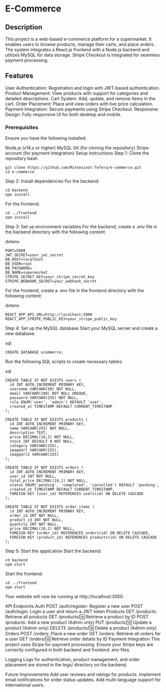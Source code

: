 # E-Commerce

## Description
This project is a web-based e-commerce platform for a supermarket. It enables users to browse products, manage their carts, and place orders. The system integrates a React.js frontend with a Node.js backend and utilizes MySQL for data storage. Stripe Checkout is integrated for seamless payment processing.

## Features
User Authentication: Registration and login with JWT-based authentication.
Product Management: View products with support for categories and detailed descriptions.
Cart System: Add, update, and remove items in the cart.
Order Placement: Place and view orders with live price calculation.
Payment Integration: Secure payments using Stripe Checkout.
Responsive Design: Fully responsive UI for both desktop and mobile.
### Prerequisites
Ensure you have the following installed:

Node.js (v14.x or higher)
MySQL
Git (for cloning the repository)
Stripe account (for payment integration)
Setup Instructions
Step 1: Clone the repository
bash
```
git clone https://github.com/Mintesinot-Tefera/e-commerce.git
cd e-commerce
```  

Step 2: Install dependencies
For the backend:

```
cd backend  
npm install  
```
For the frontend:

```
cd ../frontend  
npm install  
```
Step 3: Set up environment variables
For the backend, create a .env file in the backend directory with the following content:

dotenv
```
PORT=5000  
JWT_SECRET=your_jwt_secret  
DB_HOST=localhost  
DB_USER=root  
DB_PASSWORD=  
DB_NAME=supermarket  
STRIPE_SECRET_KEY=your_stripe_secret_key  
STRIPE_WEBHOOK_SECRET=your_webhook_secret  
```
For the frontend, create a .env file in the frontend directory with the following content:

dotenv
```
REACT_APP_API_URL=http://localhost:5000  
REACT_APP_STRIPE_PUBLIC_KEY=your_stripe_public_key  
```
Step 4: Set up the MySQL database
Start your MySQL server and create a new database:

sql
```
CREATE DATABASE ecommerce;  
```
Run the following SQL scripts to create necessary tables:

sql
```
CREATE TABLE IF NOT EXISTS users (  
  id INT AUTO_INCREMENT PRIMARY KEY,  
  username VARCHAR(50) NOT NULL,  
  email VARCHAR(100) NOT NULL UNIQUE,  
  password VARCHAR(255) NOT NULL,  
  role ENUM('user', 'admin') DEFAULT 'user',  
  created_at TIMESTAMP DEFAULT CURRENT_TIMESTAMP  
);  
```
```
CREATE TABLE IF NOT EXISTS products (  
  id INT AUTO_INCREMENT PRIMARY KEY,  
  name VARCHAR(255) NOT NULL,  
  description TEXT,  
  price DECIMAL(10,2) NOT NULL,  
  stock INT DEFAULT 0 NOT NULL,  
  category VARCHAR(255),  
  imageUrl VARCHAR(255),  
  imageUrl2 VARCHAR(255)  
);  
```
```
CREATE TABLE IF NOT EXISTS orders (  
  id INT AUTO_INCREMENT PRIMARY KEY,  
  user_id INT NOT NULL,  
  total_price DECIMAL(10,2) NOT NULL,  
  status ENUM('pending', 'completed', 'cancelled') DEFAULT 'pending',  
  created_at TIMESTAMP DEFAULT CURRENT_TIMESTAMP,  
  FOREIGN KEY (user_id) REFERENCES users(id) ON DELETE CASCADE  
);  
```
```
CREATE TABLE IF NOT EXISTS order_items (  
  id INT AUTO_INCREMENT PRIMARY KEY,  
  order_id INT NOT NULL,  
  product_id INT NOT NULL,  
  quantity INT NOT NULL,  
  price DECIMAL(10,2) NOT NULL,  
  FOREIGN KEY (order_id) REFERENCES orders(id) ON DELETE CASCADE,  
  FOREIGN KEY (product_id) REFERENCES products(id) ON DELETE CASCADE  
); 
``` 
Step 5: Start the application
Start the backend:

```
cd backend  
npm start
```  
Start the frontend:

````
cd ../frontend  
npm start
````  
Your website will now be running at http://localhost:3000.

API Endpoints
Auth
POST /auth/register: Register a new user
POST /auth/login: Login a user and return a JWT token
Products
GET /products: Retrieve all products
GET /products/:id: Retrieve a product by ID
POST /products: Add a new product (Admin only)
PUT /products/:id: Update a product (Admin only)
DELETE /products/:id: Delete a product (Admin only)
Orders
POST /orders: Place a new order
GET /orders: Retrieve all orders for a user
GET /orders/:id: Retrieve order details by ID
Payment Integration
This project uses Stripe for payment processing. Ensure your Stripe keys are correctly configured in both backend and frontend .env files.

Logging
Logs for authentication, product management, and order placement are stored in the logs/ directory on the backend.

Future Improvements
Add user reviews and ratings for products.
Implement email notifications for order status updates.
Add multi-language support for international users.